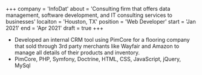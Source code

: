+++
company = 'InfoDat'
about = 'Consulting firm that offers data management, software development, and IT consulting services to businesses'
locaiton = 'Houston, TX'
position = 'Web Developer'
start = 'Jan 2021'
end = 'Apr 2021'
draft = true
+++
- Developed an internal CRM tool using PimCore for a flooring company that sold through 3rd party merchants like Wayfair and Amazon to manage all details of their products and inventory.
- PimCore, PHP, Symfony, Doctrine, HTML, CSS, JavaScript, jQuery, MySql
